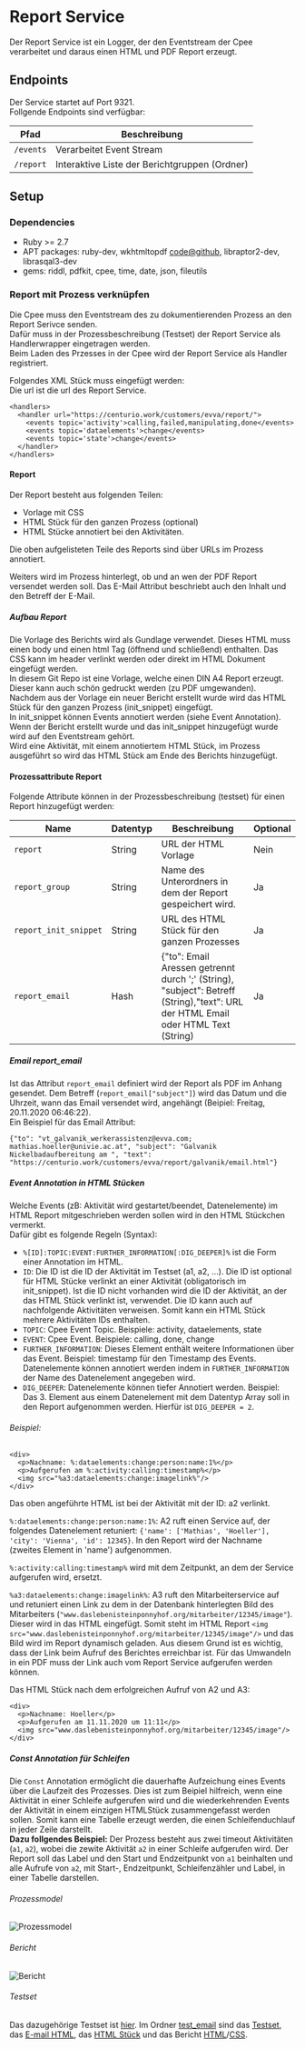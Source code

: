 # Report Service
Der Report Service ist ein Logger, der den Eventstream der Cpee verarbeitet und daraus einen HTML und PDF Report erzeugt.

## Endpoints 
Der Service startet auf Port 9321.  
Follgende Endpoints sind verfügbar:


| Pfad       | Beschreibung                                  |
| --------   | --------                                      |
| `/events`  | Verarbeitet Event Stream                      |
| `/report`  | Interaktive Liste der Berichtgruppen (Ordner) |


## Setup
### Dependencies
- Ruby >= 2.7
- APT packages: ruby-dev, wkhtmltopdf [code@github](https://github.com/wkhtmltopdf/wkhtmltopdf), libraptor2-dev, librasqal3-dev
- gems: riddl, pdfkit, cpee, time, date, json, fileutils

### Report mit Prozess verknüpfen
Die Cpee muss den Eventstream des zu dokumentierenden Prozess an den Report Serivce senden.  
Dafür muss in der Prozessbeschreibung (Testset) der Report Service als Handlerwrapper eingetragen werden.  
Beim Laden des Przesses in der Cpee wird der Report Service als Handler registriert.  

Folgendes XML Stück muss eingefügt werden:  
Die url ist die url des Report Service.  
```
<handlers>
  <handler url="https://centurio.work/customers/evva/report/">
    <events topic='activity'>calling,failed,manipulating,done</events>
    <events topic='dataelements'>change</events>
    <events topic='state'>change</events>
  </handler>
</handlers>
```
#### Report
Der Report besteht aus folgenden Teilen:
- Vorlage mit CSS
- HTML Stück für den ganzen Prozess (optional)
- HTML Stücke annotiert bei den Aktivitäten.

Die oben aufgelisteten Teile des Reports sind über URLs im Prozess annotiert.

Weiters wird im Prozess hinterlegt, ob und an wen der PDF Report versendet werden soll. Das E-Mail Attribut beschriebt auch den Inhalt und den Betreff der E-Mail.

##### Aufbau Report
Die Vorlage des Berichts wird als Gundlage verwendet. Dieses HTML muss einen body und einen html Tag (öffnend und schließend) enthalten. Das CSS kann im header verlinkt werden oder direkt im HTML Dokument eingefügt werden.   
In diesem Git Repo ist eine Vorlage, welche einen DIN A4 Report erzeugt. Dieser kann auch schön gedruckt werden (zu PDF umgewanden).  
Nachdem aus der Vorlage ein neuer Bericht erstellt wurde wird das HTML Stück für den ganzen Prozess (init_snippet) eingefügt.  
In init_snippet können Events annotiert werden (siehe Event Annotation). Wenn der Bericht erstellt wurde und das init_snippet hinzugefügt wurde wird auf den Eventstream gehört.  
Wird eine Aktivität, mit einem annotiertem HTML Stück, im Prozess ausgeführt so wird das HTML Stück am Ende des Berichts hinzugefügt.  

#### Prozessattribute Report
Folgende Attribute können in der Prozessbeschreibung (testset) für einen Report hinzugefügt werden:


| Name     | Datentyp | Beschreibung | Optional |
| -------- | -------- | -------- |-------- |
|`report`             |String     |URL der HTML Vorlage                                       |Nein    |
|`report_group`       |String     |Name des Unterordners in dem der Report gespeichert wird.  |Ja      |
|`report_init_snippet`|String     |URL des HTML Stück für den ganzen Prozesses                |Ja      |
|`report_email`       |Hash       |{"to": Email Aressen getrennt durch ';' (String), "subject": Betreff (String),"text": URL der HTML Email oder HTML Text (String) |Ja      |

##### Email report_email
Ist das Attribut `report_email` definiert wird der Report als PDF im Anhang gesendet. Dem Betreff  (`report_email["subject"]`) wird das Datum und die Uhrzeit, wann das Email versendet wird, angehängt (Beipiel: Freitag, 20.11.2020 06:46:22).  
Ein Beispiel für das Email Attribut:
```
{"to": "vt_galvanik_werkerassistenz@evva.com; mathias.hoeller@univie.ac.at", "subject": "Galvanik Nickelbadaufbereitung am ", "text": "https://centurio.work/customers/evva/report/galvanik/email.html"}
```

##### Event Annotation in HTML Stücken

Welche Events (zB: Aktivität wird gestartet/beendet, Datenelemente) im HTML Report mitgeschrieben werden sollen wird in den HTML Stückchen vermerkt.  
Dafür gibt es folgende Regeln (Syntax):
- `%[ID]:TOPIC:EVENT:FURTHER_INFORMATION[:DIG_DEEPER]%` ist die Form einer Annotation im HTML. 
- `ID`: Die ID ist die ID der Aktivität im Testset (a1, a2, ...). Die ID ist optional für HTML Stücke verlinkt an einer Aktivität (obligatorisch im init_snippet). Ist die ID nicht vorhanden wird die ID der Aktivität, an der das HTML Stück verlinkt ist, verwendet. Die ID kann auch auf nachfolgende Aktivitäten verweisen. Somit kann ein HTML Stück mehrere Aktivitäten IDs enthalten. 
- `TOPIC`: Cpee Event Topic. Beispiele: activity, dataelements, state
- `EVENT`: Cpee Event. Beispiele: calling, done, change
- `FURTHER_INFORMATION`: Dieses Element enthält weitere Informationen über das Event. Beispiel: timestamp für den Timestamp des Events. Datenelemente können annotiert werden indem in `FURTHER_INFORMATION` der Name des Datenelement angegeben wird. 
- `DIG_DEEPER`: Datenelemente können tiefer Annotiert werden. Beispiel: Das 3. Element aus einem Datenelement mit dem Datentyp Array soll in den Report aufgenommen werden. Hierfür ist `DIG_DEEPER = 2`.  

###### Beispiel:
```
<div>
  <p>Nachname: %:dataelements:change:person:name:1%</p>
  <p>Aufgerufen am %:activity:calling:timestamp%</p>
  <img src="%a3:dataelements:change:imagelink%"/>
</div>
```
Das oben angeführte HTML ist bei der Aktivität mit der ID: a2 verlinkt.

`%:dataelements:change:person:name:1%`: A2 ruft einen Service auf, der folgendes Datenelement retuniert: `{'name': ['Mathias', 'Hoeller'], 'city': 'Vienna', 'id': 12345}`. In den Report wird der Nachname (zweites Element in 'name') aufgenommen.  

`%:activity:calling:timestamp%` wird mit dem Zeitpunkt, an dem der Service aufgerufen wird, ersetzt.

`%a3:dataelements:change:imagelink%`: A3 ruft den Mitarbeiterservice auf und retuniert einen Link zu dem in der Datenbank hinterlegten Bild des Mitarbeiters (`"www.daslebenisteinponnyhof.org/mitarbeiter/12345/image"`). Dieser wird in das HTML eingefügt. Somit steht im HTML Report `<img src="www.daslebenisteinponnyhof.org/mitarbeiter/12345/image"/>` und das Bild wird im Report dynamisch geladen. Aus diesem Grund ist es wichtig, dass der Link beim Aufruf des Berichtes erreichbar ist. Für das Umwandeln in ein PDF muss der Link auch vom Report Service aufgerufen werden können.

Das HTML Stück nach dem erfolgreichen Aufruf von A2 und A3:
```
<div>
  <p>Nachname: Hoeller</p>
  <p>Aufgerufen am 11.11.2020 um 11:11</p>
  <img src="www.daslebenisteinponnyhof.org/mitarbeiter/12345/image"/>
</div>
```


##### Const Annotation für Schleifen 
Die `Const` Annotation ermöglicht die dauerhafte Aufzeichung eines Events über die Laufzeit des Prozesses. Dies ist zum Beipiel hilfreich, wenn eine Aktivität in einer Schleife aufgerufen wird und die wiederkehrenden Events der Aktivität in einem einzigen HTMLStück zusammengefasst werden sollen. Somit kann eine Tabelle erzeugt werden, die einen Schleifenduchlauf in jeder Zeile darstellt.  
**Dazu follgendes Beispiel:**
Der Prozess besteht aus zwei timeout Aktivitäten (`a1`, `a2`), wobei die zewite Aktivität `a2` in einer Schleife aufgerufen wird. Der Report soll das Label und den Start und Endzeitpunkt von `a1` beinhalten und alle Aufrufe von `a2`, mit Start-, Endzeitpunkt, Schleifenzähler und Label, in einer Tabelle darstellen.  
###### Prozessmodel
![Prozessmodel](./email_test/img/test_process.png)
###### Bericht
![Bericht](./email_test/img/report_pdf.png)
###### Testset
Das dazugehörige Testset ist [hier](./email_test/test_email_report.xml). Im Ordner [test_email](./email_test/) sind das [Testset](./email_test/test_email_report.xml), das [E-mail HTML](./email_test/email.html), das [HTML Stück](./email_test/timeout.html) und das Bericht [HTML](./email_test/report.html)/[CSS](./email_test/report.css).
